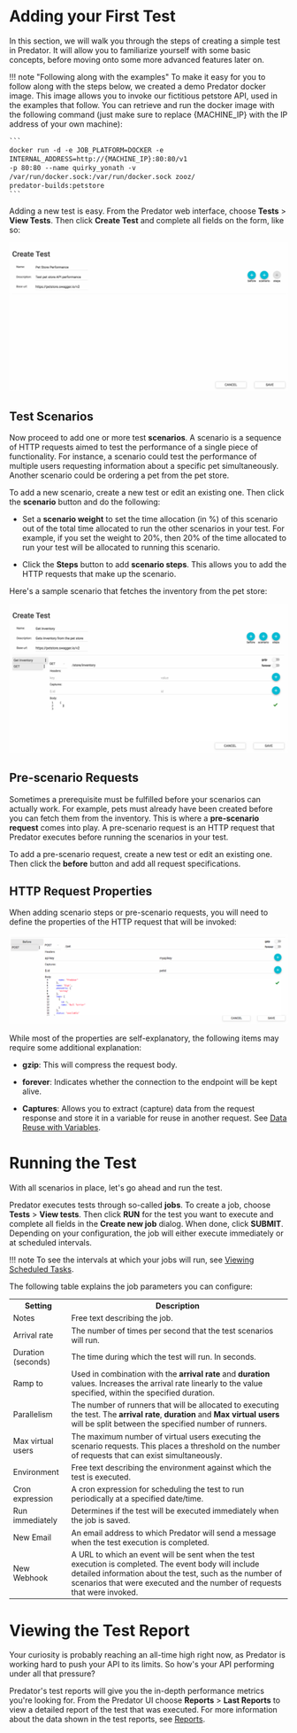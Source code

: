# Adding your First Test

In this section, we will walk you through the steps of creating a simple test in Predator. It will allow you to familiarize yourself with some basic concepts, before moving onto some more advanced features later on. 

!!! note "Following along with the examples"
    To make it easy for you to follow along with the steps below, we created a demo Predator docker image. This image allows you to invoke our fictitious petstore API, used in the examples that follow. You can retrieve and run the docker image with the following command (just make sure to replace {MACHINE_IP} with the IP address of your own machine):

    ```
    docker run -d -e JOB_PLATFORM=DOCKER -e INTERNAL_ADDRESS=http://{MACHINE_IP}:80:80/v1 
    -p 80:80 --name quirky_yonath -v /var/run/docker.sock:/var/run/docker.sock zooz/
    predator-builds:petstore
    ```
    
Adding a new test is easy. From the Predator web interface, choose **Tests** > **View Tests**. Then click **Create Test** and complete all fields on the form, like so:


![Screenshot](images/createtest.png)

## Test Scenarios

Now proceed to add one or more test **scenarios**. A scenario is a sequence of HTTP requests aimed to test the performance of a single piece of functionality. For instance, a scenario could test the performance of multiple users requesting information about a specific pet simultaneously. Another scenario could be ordering a pet from the pet store. 

To add a new scenario, create a new test or edit an existing one. Then click the **scenario** button and do the following:

* Set a **scenario weight** to set the time allocation (in %) of this scenario out of the total time allocated to run the other scenarios in your test. For example, if you set the weight to 20%, then 20% of the time allocated to run your test will be allocated to running this scenario.

* Click the **Steps** button to add **scenario steps**. This allows you to add the HTTP requests that make up the scenario.

Here's a sample scenario that fetches the inventory from the pet store:


![Screenshot](images/scenario.png)

## Pre-scenario Requests

Sometimes a prerequisite must be fulfilled before your scenarios can actually work. For example, pets must already have been created before you can fetch them from the inventory. This is where a **pre-scenario request** comes into play. A pre-scenario request is an HTTP request that Predator executes before running the scenarios in your test.

To add a pre-scenario request, create a new test or edit an existing one. Then click the **before** button and add all request specifications. 

## HTTP Request Properties

When adding scenario steps or pre-scenario requests, you will need to define the properties of the HTTP request that will be invoked:

![Screenshot](images/httprequest.png)

While most of the properties are self-explanatory, the following items may require some additional explanation:

* **gzip**: This will compress the request body. 

* **forever**: Indicates whether the connection to the endpoint will be kept alive.

* **Captures**: Allows you to extract (capture) data from the request response and store it in a variable for reuse in another request. See [Data Reuse with Variables](tests.md).


# Running the Test

With all scenarios in place, let's go ahead and run the test.

Predator executes tests through so-called **jobs**. To create a job, choose **Tests** > **View tests**. Then click **RUN** for the test you want to execute and complete all fields in the **Create new job** dialog. When done, click **SUBMIT**. Depending on your configuration, the job will either execute immediately or at scheduled intervals.

!!! note
    To see the intervals at which your jobs will run, see [Viewing Scheduled Tasks]().

The following table explains the job parameters you can configure:

<table style="width:100%">
    <tr>
      <th>Setting</th>
      <th>Description</th> 
    </tr>
    <tr>
      <td>Notes</td>
      <td>Free text describing the job.</td> 
    </tr>
    <tr>
      <td>Arrival rate</td>
      <td>The number of times per second that the test scenarios will run.</td> 
    </tr>
    <tr>
      <td>Duration (seconds)</td>
      <td>The time during which the test will run. In seconds.</td> 
    </tr>
    <tr>
      <td>Ramp to</td>
      <td>Used in combination with the <b>arrival rate</b> and <b>duration</b> values. Increases the arrival rate linearly to the value specified, within the specified duration.</td> 
    </tr>
    <tr>
      <td>Parallelism</td>
      <td>The number of runners that will be allocated to executing the test. The <b>arrival rate</b>, <b>duration</b> and <b>Max virtual users</b> will be split between the specified number of runners.</td> 
    </tr>
    <tr>
      <td>Max virtual users</td>
      <td>The maximum number of virtual users executing the scenario requests. This places a threshold on the number of requests that can exist simultaneously.</td> 
    </tr>
    <tr>
      <td>Environment</td>
      <td>Free text describing the environment against which the test is executed.</td> 
    </tr>
    <tr>
      <td>Cron expression</td>
      <td>A cron expression for scheduling the test to run periodically at a specified date/time. </td> 
    </tr>
    <tr>
      <td>Run immediately</td>
      <td>Determines if the test will be executed immediately when the job is saved.</td> 
    </tr>
    <tr>
      <td>New Email</td>
      <td>An email address to which Predator will send a message when the test execution is completed.</td> 
    </tr>
    <tr>
      <td>New Webhook</td>
      <td>A URL to which an event will be sent when the test execution is completed. The event body will include detailed information about the test, such as the number of scenarios that were executed and the number of requests that were invoked. </td> 
    </tr>
  </table>


# Viewing the Test Report

Your curiosity is probably reaching an all-time high right now, as Predator is working hard to push your API to its limits. So how's your API performing under all that pressure?

Predator's test reports will give you the in-depth performance metrics you're looking for. From the Predator UI choose **Reports** > **Last Reports** to view a detailed report of the test that was executed. For more information about the data shown in the test reports, see [Reports](reports.md).

